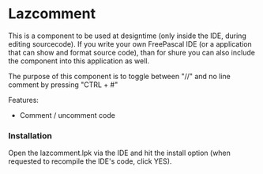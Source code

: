 # Lazcomment

This is a component to be used at designtime (only inside the IDE, during editing sourcecode). If you write your own FreePascal IDE (or a application that can show and format source code), than for shure you can also include the component into this application as well.

The purpose of this component is to toggle between "//" and no line comment by pressing "CTRL + #"

Features:

- Comment / uncomment code

### Installation
Open the lazcomment.lpk via the IDE and hit the install option (when requested to recompile the IDE's code, click YES).
